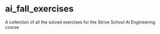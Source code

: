 # ai_fall_exercises

A collection of all the solved exercises for the Strive School AI Engineering course

